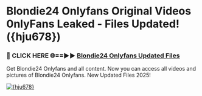 # Blondie24 Onlyfans Original Videos 0nlyFans Leaked - Files Updated! ({hju678})

<h3>🔴 CLICK HERE 🌐==►► <a href="https://tinyurl.com/ms9xzufz" rel="nofollow">Blondie24 Onlyfans Updated Files</a></h3>

Get Blondie24 Onlyfans and all content. Now you can access all videos and pictures of Blondie24 Onlyfans. New Updated Files 2025!

[![{hju678}](https://i.imgur.com/PQ7UWWw.gif)](https://tinyurl.com/ms9xzufz)